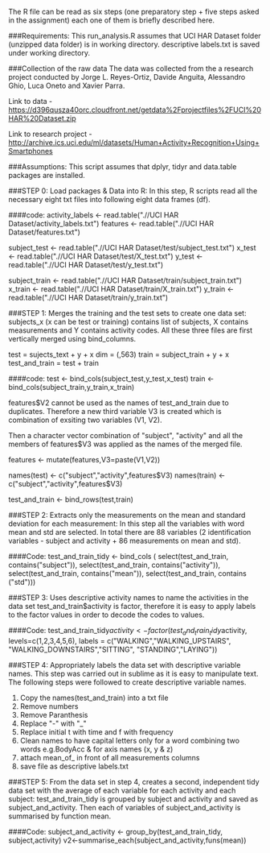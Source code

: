The R file can be read as six steps (one preparatory step + five steps asked in the assignment) each one of them is briefly described here.

###Requirements: 
This run_analysis.R assumes that UCI HAR Dataset folder (unzipped data folder) is in working directory. 
descriptive labels.txt is saved under working directory.

###Collection of the raw data
The data was collected from the a research project conducted by Jorge L. Reyes-Ortiz, Davide Anguita, Alessandro Ghio, Luca Oneto and Xavier Parra.

Link to data - https://d396qusza40orc.cloudfront.net/getdata%2Fprojectfiles%2FUCI%20HAR%20Dataset.zip 

Link to research project - http://archive.ics.uci.edu/ml/datasets/Human+Activity+Recognition+Using+Smartphones 


###Assumptions: 
This script assumes that dplyr, tidyr and data.table packages are installed.


###STEP 0: Load packages & Data into R:
In this step, R scripts read all the necessary eight txt files into following eight data frames (df). 

####code:
activity_labels <- read.table(".//UCI HAR Dataset/activity_labels.txt")
features <- read.table(".//UCI HAR Dataset/features.txt")

subject_test <- read.table(".//UCI HAR Dataset/test/subject_test.txt")
x_test <- read.table(".//UCI HAR Dataset/test/X_test.txt")
y_test <- read.table(".//UCI HAR Dataset/test/y_test.txt")

subject_train <- read.table(".//UCI HAR Dataset/train/subject_train.txt")
x_train <- read.table(".//UCI HAR Dataset/train/X_train.txt")
y_train <- read.table(".//UCI HAR Dataset/train/y_train.txt")


###STEP 1: Merges the training and the test sets to create one data set:
subjects_x (x can be test or training) contains list of subjects, X contains measurements and Y contains activity codes. All these three files are first vertically merged using bind_columns.

test = sujects_text + y + x dim = (,563)
train = subject_train + y + x 
test_and_train = test + train

####code:
test <- bind_cols(subject_test,y_test,x_test)
train <- bind_cols(subject_train,y_train,x_train)

features$V2 cannot be used as the names of test_and_train due to duplicates. Therefore a new third variable V3 is created which is combination of exsiting two variables (V1, V2). 

Then a character vector combination of "subject", "activity" and all the members of features$V3 was applied as the names of the merged file.

features <- mutate(features,V3=paste(V1,V2))

names(test) <- c("subject","activity",features$V3)
names(train) <- c("subject","activity",features$V3)

test_and_train <- bind_rows(test,train)

###STEP 2: Extracts only the measurements on the mean and standard deviation for each measurement:
In this step all the variables with word mean and std are selected. In total there are 88 variables (2 identification variables - subject and activity + 86 measurements on mean and std).

####Code:
test_and_train_tidy <- bind_cols (
  select(test_and_train, contains("subject")),
  select(test_and_train, contains("activity")),
  select(test_and_train, contains("mean")),
  select(test_and_train, contains ("std")))

###STEP 3: Uses descriptive activity names to name the activities in the data set 
test_and_train$activity is factor, therefore it is easy to apply labels to the factor values in order to decode the codes to values. 

####Code:
test_and_train_tidy$activity <- factor(test_and_train_tidy$activity, 
									   levels=c(1,2,3,4,5,6), 
									   labels = c("WALKING","WALKING_UPSTAIRS",
									   "WALKING_DOWNSTAIRS","SITTING",
									   "STANDING","LAYING"))


###STEP 4: Appropriately labels the data set with descriptive variable names. 
This step was carried out in sublime as it is easy to manipulate text. The following steps were followed to create descriptive variable names.

1. Copy the names(test_and_train) into a txt file
2. Remove numbers
3. Remove Paranthesis
4. Replace "-" with "_"
5. Replace initial t with time and f with frequency
6. Clean names to have capital letters only for a word combining two words e.g.BodyAcc & for axis names (x, y & z)
7. attach mean_of_ in front of all measurements columns
8. save file as descriptive labels.txt

###STEP 5: From the data set in step 4, creates a second, independent tidy data set with the average of each variable for each activity and each subject:
test_and_train_tidy is grouped by subject and activity and saved as subject_and_activity.
Then each of variables of subject_and_activity is summarised by function mean.

####Code: 
subject_and_activity <- group_by(test_and_train_tidy, subject,activity)
v2<-summarise_each(subject_and_activity,funs(mean))




